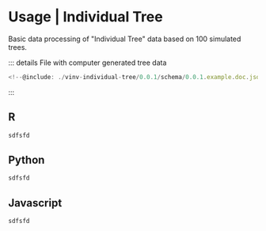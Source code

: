# Usage | Individual Tree

Basic data processing of "Individual Tree" data based on 100 simulated trees.

::: details File with computer generated tree data

```js
<!--@include: ./vinv-individual-tree/0.0.1/schema/0.0.1.example.doc.json-->
```

:::

## R

```R
sdfsfd
```

## Python

```python
sdfsfd
```

## Javascript

```js
sdfsfd
```
